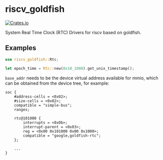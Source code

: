 # riscv_goldfish

[![Crates.io](https://img.shields.io/crates/v/riscv_goldfish)](https://crates.io/crates/riscv_goldfish)

System Real Time Clock (RTC) Drivers for riscv based on goldfish.

## Examples

```rust
use riscv_goldfish::Rtc;

let epoch_time = Rtc::new(0x10_1000).get_unix_timestamp();
```

`base_addr` needs to be the device virtual address available for mmio, which can be obtained from the device tree, for example:

```
soc {
    #address-cells = <0x02>;
    #size-cells = <0x02>;
    compatible = "simple-bus";
    ranges;

    rtc@101000 {
        interrupts = <0x0b>;
        interrupt-parent = <0x03>;
        reg = <0x00 0x101000 0x00 0x1000>;
        compatible = "google,goldfish-rtc";
    };

    ...
}
```